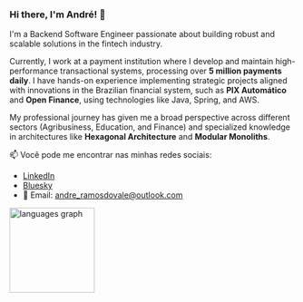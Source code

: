 ### Hi there, I'm André! 👋

I'm a Backend Software Engineer passionate about building robust and scalable solutions in the fintech industry.

Currently, I work at a payment institution where I develop and maintain high-performance transactional systems, processing over **5 million payments daily**. I have hands-on experience implementing strategic projects aligned with innovations in the Brazilian financial system, such as **PIX Automático** and **Open Finance**, using technologies like Java, Spring, and AWS.

My professional journey has given me a broad perspective across different sectors (Agribusiness, Education, and Finance) and specialized knowledge in architectures like **Hexagonal Architecture** and **Modular Monoliths**.

📫 Você pode me encontrar nas minhas redes sociais:
- <a href="https://www.linkedin.com/in/andreramosdovale/" target="_blank">LinkedIn</a>
- <a href="https://bsky.app/profile/andresaci.bsky.social" target="_blank">Bluesky</a>
- 📧 Email: andre_ramosdovale@outlook.com

<img src="https://github-readme-stats.vercel.app/api/top-langs?username=andreramosdovale&locale=pt-br&hide_title=false&layout=compact&card_width=320&langs_count=5&theme=github_dark&hide_border=true" height="150" alt="languages graph"  />

